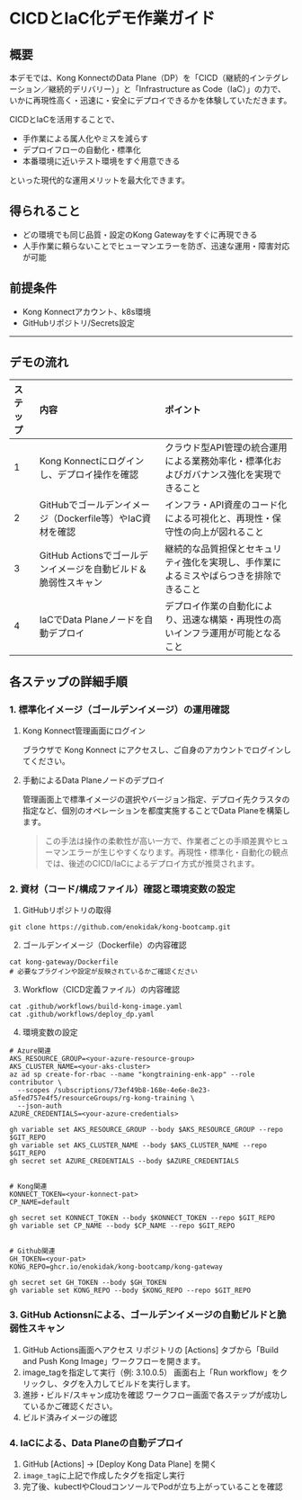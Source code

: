 # CICDとIaC化デモ作業ガイド

## 概要
本デモでは、Kong KonnectのData Plane（DP）を「CICD（継続的インテグレーション／継続的デリバリー）」と「Infrastructure as Code（IaC）」の力で、いかに再現性高く・迅速に・安全にデプロイできるかを体験していただきます。

CICDとIaCを活用することで、
- 手作業による属人化やミスを減らす
- デプロイフローの自動化・標準化
- 本番環境に近いテスト環境をすぐ用意できる

といった現代的な運用メリットを最大化できます。

## 得られること
- どの環境でも同じ品質・設定のKong Gatewayをすぐに再現できる
- 人手作業に頼らないことでヒューマンエラーを防ぎ、迅速な運用・障害対応が可能

## 前提条件
- Kong Konnectアカウント、k8s環境
- GitHubリポジトリ/Secrets設定

---

## デモの流れ
| ステップ | 内容                                       | ポイント                 |
| :--- | :--------------------------------------- | :------------------- |
| 1    | Kong Konnectにログインし、デプロイ操作を確認 | クラウド型API管理の統合運用による業務効率化・標準化およびガバナンス強化を実現できること |
| 2    | GitHubでゴールデンイメージ（Dockerfile等）やIaC資材を確認   | インフラ・API資産のコード化による可視化と、再現性・保守性の向上が図れること     |
| 3    | GitHub Actionsでゴールデンイメージを自動ビルド＆脆弱性スキャン   | 継続的な品質担保とセキュリティ強化を実現し、手作業によるミスやばらつきを排除できること |
| 4    | IaCでData Planeノードを自動デプロイ                 | デプロイ作業の自動化により、迅速な構築・再現性の高いインフラ運用が可能となること     |


## 各ステップの詳細手順

### 1. 標準化イメージ（ゴールデンイメージ）の運用確認
1. Kong Konnect管理画面にログイン
   
   ブラウザで Kong Konnect にアクセスし、ご自身のアカウントでログインしてください。
2. 手動によるData Planeノードのデプロイ

   管理画面上で標準イメージの選択やバージョン指定、デプロイ先クラスタの指定など、個別のオペレーションを都度実施することでData Planeを構築します。
   > この手法は操作の柔軟性が高い一方で、作業者ごとの手順差異やヒューマンエラーが生じやすくなります。再現性・標準化・自動化の観点では、後述のCICD/IaCによるデプロイ方式が推奨されます。

### 2.  資材（コード/構成ファイル）確認と環境変数の設定
1. GitHubリポジトリの取得
```
git clone https://github.com/enokidak/kong-bootcamp.git
```

2. ゴールデンイメージ（Dockerfile）の内容確認
```
cat kong-gateway/Dockerfile
# 必要なプラグインや設定が反映されているかご確認ください
```

3. Workflow（CICD定義ファイル）の内容確認
```
cat .github/workflows/build-kong-image.yaml
cat .github/workflows/deploy_dp.yaml
```

4. 環境変数の設定
```
# Azure関連
AKS_RESOURCE_GROUP=<your-azure-resource-group>
AKS_CLUSTER_NAME=<your-aks-cluster>
az ad sp create-for-rbac --name "kongtraining-enk-app" --role contributor \
  --scopes /subscriptions/73ef49b8-168e-4e6e-8e23-a5fed757e4f5/resourceGroups/rg-kong-training \
  --json-auth
AZURE_CREDENTIALS=<your-azure-credentials>

gh variable set AKS_RESOURCE_GROUP --body $AKS_RESOURCE_GROUP --repo $GIT_REPO
gh variable set AKS_CLUSTER_NAME --body $AKS_CLUSTER_NAME --repo $GIT_REPO
gh secret set AZURE_CREDENTIALS --body $AZURE_CREDENTIALS


# Kong関連
KONNECT_TOKEN=<your-konnect-pat>
CP_NAME=default

gh secret set KONNECT_TOKEN --body $KONNECT_TOKEN --repo $GIT_REPO
gh variable set CP_NAME --body $CP_NAME --repo $GIT_REPO


# Github関連
GH_TOKEN=<your-pat>
KONG_REPO=ghcr.io/enokidak/kong-bootcamp/kong-gateway

gh secret set GH_TOKEN --body $GH_TOKEN
gh variable set KONG_REPO --body $KONG_REPO --repo $GIT_REPO
```

### 3. GitHub Actionsnによる、ゴールデンイメージの自動ビルドと脆弱性スキャン
1. GitHub Actions画面へアクセス
   リポジトリの [Actions] タブから「Build and Push Kong Image」ワークフローを開きます。
2. image_tagを指定して実行（例: 3.10.0.5）
   画面右上「Run workflow」をクリックし、タグを入力してビルドを実行します。
3. 進捗・ビルド/スキャン成功を確認
   ワークフロー画面で各ステップが成功しているかご確認ください。
4. ビルド済みイメージの確認

### 4. IaCによる、Data Planeの自動デプロイ
1. GitHub [Actions] → [Deploy Kong Data Plane] を開く
2. `image_tag`に上記で作成したタグを指定し実行
3. 完了後、kubectlやCloudコンソールでPodが立ち上がっていることを確認
